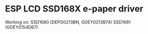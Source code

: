 # ESP LCD SSD168X e-paper driver
Working on:
SSD1680 (DEPG0213BN, GDEY0213B74)
SSD1681 (GDEY0154D67)
